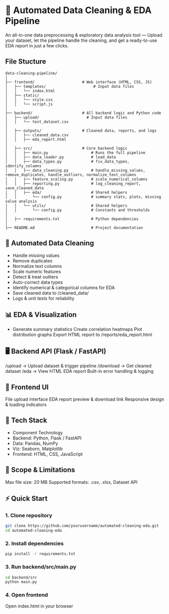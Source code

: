 # 🚀 Automated Data Cleaning & EDA Pipeline
An all-in-one data preprocessing & exploratory data analysis tool — Upload your dataset, let the pipeline handle the cleaning, and get a ready-to-use EDA report in just a few clicks.

## File Stucture
```
data-cleaning-pipeline/
│
├── frontend/                     # Web interface (HTML, CSS, JS)
│   ├── templates/                     # Input data files
│   │   └── index.html
│   ├── static/
│   │   └── style.css
│   │   └── script.js
│
├── backend/                      # All backend logic and Python code
│   ├── upload/                     # Input data files
│   │   └── test_dataset.csv
│
│   ├── outputs/                  # Cleaned data, reports, and logs
│   │   ├── cleaned_data.csv
│   │   ├── eda_report.html
│
│   ├── src/                      # Core backend logic
│   │   ├── main.py                   # Runs the full pipeline
│   │   ├── data_loader.py            # load_data
│   │   ├── data_types.py             # fix_data_types, identify_columns
│   │   ├── data_cleaning.py          # handle_missing_values, remove_duplicates, handle_outliers, normalize_text_columns
│   │   ├── feature_scaling.py        # scale_numerical_columns
│   │   ├── reporting.py              # log_cleaning_report, save_cleaned_data
│   │   ├── eda/                      # Shared helpers
│   │       └── config.py             # summary stats, plots, missing value analysis
│   │   └── utils/                    # Shared helpers
│   │       └── config.py             # Constants and thresholds
│
│   ├── requirements.txt              # Python dependencies
│
├── README.md                         # Project documentation
```

## 🧹 Automated Data Cleaning

- Handle missing values
- Remove duplicates
- Normalize text columns
- Scale numeric features
- Detect & treat outliers
- Auto-correct data types
- Identify numerical & categorical columns for EDA
- Save cleaned data to /cleaned_data/
- Logs & unit tests for reliability

## 📊 EDA & Visualization

- Generate summary statistics
Create correlation heatmaps
Plot distribution graphs
Export HTML report to /reports/eda_report.html

## 🖥 Backend API (Flask / FastAPI)

/upload → Upload dataset & trigger pipeline
/download → Get cleaned dataset
/eda → View HTML EDA report
Built-in error handling & logging

## 🎨 Frontend UI
File upload interface
EDA report preview & download link
Responsive design & loading indicators

## 📂 Tech Stack
- Component	Technology
- Backend:	Python, Flask / FastAPI
- Data:	Pandas, NumPy
- Viz:	Seaborn, Matplotlib
- Frontend:	HTML, CSS, JavaScript

## 📌 Scope & Limitations

Max file size: 20 MB
Supported formats: .csv, .xlsx, Dataset API

## ⚡ Quick Start
### 1. Clone repository
```bash
git clone https://github.com/yourusername/automated-cleaning-eda.git
cd automated-cleaning-eda
```

### 2. Install dependencies
```bash
pip install -r requirements.txt
```

### 3. Run backend/src/main.py
```bash
cd backend/src
python main.py
```

### 4. Open frontend
Open index.html in your browser


